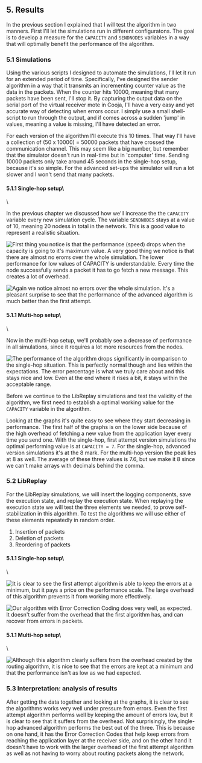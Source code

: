## 5. Results

In the previous section I explained that I will test the algorithm in two manners. First I'll let the simulations run in different configuratons. The goal is to develop a measure for the `CAPACITY` and `SENDNODES` variables in a way that will optimally benefit the performance of the algorithm.

### 5.1 Simulations

Using the various scripts I designed to automate the simulations, I'll let it run for an extended period of time. Specifically, I've designed the sender algorithm in a way that it transmits an incrementing counter value as the data in the packets. When the counter hits 10000, meaning that many packets have been sent, I'll stop it. By capturing the output data on the serial port of the virtual receiver mote in Cooja, I'll have a very easy and yet accurate way of detecting when errors occur. I simply use a small shell-script to run through the output, and if comes across a sudden 'jump' in values, meaning a value is missing, I'll have detected an error.

For each version of the algorithm I'll execute this 10 times. That way I'll have a collection of (50 x 10000) = 50000 packets that have crossed the communication channel. This may seem like a big number, but remember that the simulator doesn't run in real-time but in 'computer' time. Sending 10000 packets only take around 45 seconds in the single-hop setup, because it's so simple. For the advanced set-ups the simulator will run a lot slower and I won't send that many packets.

#### 5.1.1 Single-hop setup\
\

In the previous chapter we discussed how we'll increase the the `CAPACITY` variable every new simulation cycle. The variable `SENDNODES` stays at a value of 10, meaning 20 nodess in total in the network. This is a good value to represent a realistic situation.

![First thing you notice is that the performance (speed) drops when the capacity is going to it's maximum value. A very good thing we notice is that there are almost no erorrs over the whole simulation. The lower performance for low values of `CAPACITY` is understandable. Every time the node successfully sends a packet it has to go fetch a new message. This creates a lot of overhead.][SH_1]

[SH_1]: /home/evert/Documents/Thesis/Resources/IMAGES/SH_1.png "Single-hop, first attempt algorithm"

![Again we notice almost no errors over the whole simulation. It's a pleasant surprise to see that the performance of the advanced algorithm is much better than the first attempt.][SH_2]

[SH_2]: /home/evert/Documents/Thesis/Resources/IMAGES/SH_2.png "Single-hop, advanced algorithm"

#### 5.1.1 Multi-hop setup\
\

Now in the multi-hop setup, we'll probably see a decrease of performance in all simulations, since it requires a lot more resources from the nodes.

![The performance of the algorithm drops significantly in comparison to the single-hop situation. This is perfectly normal though and lies within the expectations. The error percentage is what we truly care about and this stays nice and low. Even at the end where it rises a bit, it stays within the acceptable range.][MH]

[MH]: /home/evert/Documents/Thesis/Resources/IMAGES/MH.png "Multi-hop algorithm"

Before we continue to the LibReplay simulations and test the validity of the algorithm, we first need to establish a optimal working value for the `CAPACITY` variable in the algorithm.

Looking at the graphs it's quite easy to see where they start decreasing in performance. The first half of the graphs is on the lower side because of the high overhead of fetching a new value from the application layer every time you send one. With the single-hop, first attempt version simulations the optimal performing value is at `CAPACITY = 7`. For the single-hop, advanced version simulations it's at the 8 mark. For the multi-hop version the peak lies at 8 as well. The average of these three values is 7.6, but we make it 8 since we can't make arrays with decimals behind the comma.

### 5.2 LibReplay

For the LibReplay simulations, we will insert the logging components, save the execution state, and replay the execution state. When replaying the execution state we will test the three elements we needed, to prove self-stabilization in this algorithm. To test the algorithms we will use either of these elements repeatedly in random order.

  1. Insertion of packets
  2. Deletion of packets
  3. Reordering of packets


#### 5.1.1 Single-hop setup\
\

![It is clear to see the first attempt algorithm is able to keep the errors at a minimum, but it pays a price on the performance scale. The large overhead of this algorithm prevents it from working more effectively.][SH1_LIB]

[SH1_LIB]: /home/evert/Documents/Thesis/Resources/IMAGES/SH1_LIB.png "Single-hop, first attempt algorithm - LibReplay"

![Our algorithm with Error Correction Coding does very well, as expected. It doesn't suffer from the overhead that the first algorithm has, and can recover from errors in packets.][SH_2LIB]

[SH_2LIB]: /home/evert/Documents/Thesis/Resources/IMAGES/SH_2LIB.png "Single-hop, advanced algorithm - LibReplay"

#### 5.1.1 Multi-hop setup\
\

![Although this algorithm clearly suffers from the overhead created by the routing algorithm, it is nice to see that the errors are kept at a minimum and that the performance isn't as low as we had expected.][MH_LIB]

[MH_LIB]: /home/evert/Documents/Thesis/Resources/IMAGES/MH_LIB.png "Multi-hop - LibReplay"

### 5.3 Interpretation: analysis of results

After getting the data together and looking at the graphs, it is clear to see the algorithms works very well under pressure from errors. Even the first attempt algorithm performs well by keeping the amount of errors low, but it is clear to see that it suffers from the overhead. Not surprisingly, the single-hop advanced algorithm performs the best out of the three. This is because on one hand, it has the Error Correction Codes that help keep errors from reaching the application layer at the receiver side, and on the other hand it doesn't have to work with the larger overhead of the first attempt algorithm as well as not having to worry about routing packets along the network.
